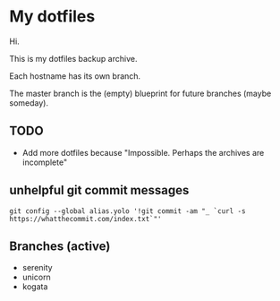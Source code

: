 # My dotfiles
Hi.

This is my dotfiles backup archive.

Each hostname has its own branch.

The master branch is the (empty) blueprint for future branches (maybe someday).

## TODO

- Add more dotfiles because "Impossible. Perhaps the archives are incomplete"

## unhelpful git commit messages
```shell
git config --global alias.yolo '!git commit -am "_ `curl -s https://whatthecommit.com/index.txt`"'
```

## Branches (active)
- serenity
- unicorn
- kogata

